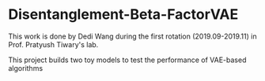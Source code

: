 # Disentanglement-Beta-FactorVAE

This work is done by Dedi Wang during the first rotation (2019.09-2019.11) in Prof. Pratyush Tiwary's lab. 


This project builds two toy models to test the performance of VAE-based algorithms

